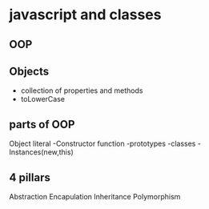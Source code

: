 # javascript and classes 


## OOP

## Objects 
- collection of properties and methods
- toLowerCase

## parts of OOP
Object literal
-Constructor function 
-prototypes
-classes
-Instances(new,this)

## 4 pillars 
Abstraction
Encapulation
Inheritance
Polymorphism

